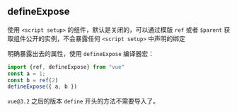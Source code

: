 ## defineExpose
使用 `<script setup>` 的组件，默认是关闭的，可以通过模版 `ref` 或者 `$parent` 获取组件公开的实例，不会暴露任何 `<script setup>` 中声明的绑定

明确暴露出去的属性，使用 `defineExpose` 编译器宏：

```ts
import {ref, defineExpose} from "vue"
const a = 1;
const b = ref(2)
defineExpose({ a, b })
```

`vue@3.2` 之后的版本 `define` 开头的方法不需要导入了。